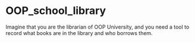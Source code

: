 # OOP_school_library
Imagine that you are the librarian of OOP University, and you need a tool to record what books are in the library and who borrows them.
